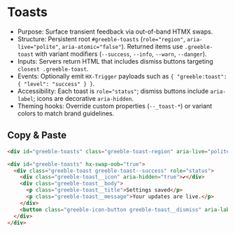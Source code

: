 # Toasts

- Purpose: Surface transient feedback via out-of-band HTMX swaps.
- Structure: Persistent root `#greeble-toasts` (`role="region"`, `aria-live="polite"`, `aria-atomic="false"`). Returned items use `.greeble-toast` with variant modifiers (`--success`, `--info`, `--warn`, `--danger`).
- Inputs: Servers return HTML that includes dismiss buttons targeting `closest .greeble-toast`.
- Events: Optionally emit `HX-Trigger` payloads such as `{ "greeble:toast": { "level": "success" } }`.
- Accessibility: Each toast is `role="status"`; dismiss buttons include `aria-label`; icons are decorative `aria-hidden`.
- Theming hooks: Override custom properties (`--_toast-*`) or variant colors to match brand guidelines.

## Copy & Paste

```html
<div id="greeble-toasts" class="greeble-toast-region" aria-live="polite" aria-label="Notifications"></div>
```

```html
<div id="greeble-toasts" hx-swap-oob="true">
  <div class="greeble-toast greeble-toast--success" role="status">
    <div class="greeble-toast__icon" aria-hidden="true">✔</div>
    <div class="greeble-toast__body">
      <p class="greeble-toast__title">Settings saved</p>
      <p class="greeble-toast__message">Your updates are live.</p>
    </div>
    <button class="greeble-icon-button greeble-toast__dismiss" aria-label="Dismiss" hx-get="/toast/dismiss" hx-target="closest .greeble-toast" hx-swap="outerHTML">×</button>
  </div>
</div>
```
